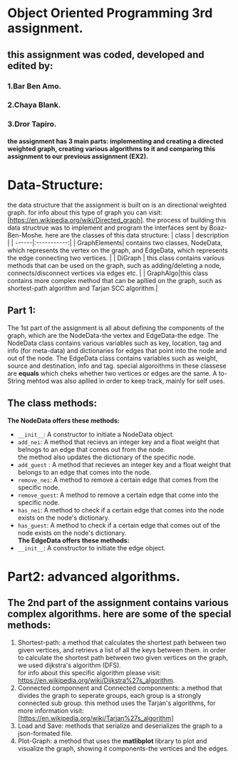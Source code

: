 # **Object Oriented Programming 3rd assignment.**
## this assignment was coded, developed and edited by:
### 1.Bar Ben Amo.
### 2.Chaya Blank.
### 3.Dror Tapiro.
#### the assignment has 3 main parts: implementing and creating a directed weighted graph, creating various algorithms to it and comparing this assignment to  our previous assignment (EX2).

Data-Structure:
=======
the data structure that the assignment is built on is an directional weighted graph.
for info about this type of graph you can visit: [https://en.wikipedia.org/wiki/Directed_graph].
the process of building this data structrue was to implement and program the interfaces sent by Boaz-Ben-Moshe.
here are the classes of this data structure:
| class | description |
| ------|:-----------:|
| GraphElements| contains two classes, NodeData, which represents the vertex on the graph, and EdgeData, which represents the edge connecting two vertices. |
| DiGraph | this class contains various methods that can be used on the graph, such as adding/deleting a node, connects/disconnect vertices via edges etc. |
| GraphAlgo|this class contains more complex method that can be apllied on the graph, such as shortest-path algorithm and Tarjan SCC algorithm.|

Part 1:
-----
The 1st part of the assignment is all about defining the components of the graph, which are the NodeData-the vertex and EdgeData-the edge.
The NodeData class contains various variables such as key, location, tag and info (for meta-data) and dictionaries for edges that point into the node
and out of the node.
The EdgeData class contains variables such as weight, source and destination, info and tag.
special algoroithms in these classese are **equals** which cheks whether two vertices or edges are the same.
A to-String mehtod was also apllied in order to keep track, mainly for self uses. 

The class methods:
------------------
**The NodeData offers these methods:**
* ```__init__```: A constructor to initiate a NodeData object.
* ```add_nei```: A method that recievs an integer key and a float weight that belnogs to an edge that comes out from the node.<br />
the method also updates the dictionary 
of the specific node.<br />
* ```add_guest``` : A method that recieves an integer key and a float weight that belongs to an edge that comes into the node.<br />
* ```remove_nei```: A method to remove a certain edge that comes from the specific node.
* ```remove_guest```: A method to remove a certain edge that come into the specific node.
* ```has_nei```: A method to check if a certain edge that comes into the node exists on the node's dictionary.
* ```has_guest```: A method to check if a certain edge that comes out of the node exists on the node's dictionary.<br />
**The EdgeData offers these methods:**
* ```__init__```: A constructor to initiate the edge object.


Part2: advanced algorithms.
==========================
The 2nd part of the assignment contains various complex algorithms.
here are some of the special methods:
----------------
1. Shortest-path: a method that calculates the shortest path between two given vertices, and retrievs a list of all the keys between them.
in order to calculate the shortest path between two given vertices on the graph, we used dijkstra's algorithm (DFS).<br />
for info about this specific algorithm please visit: https://en.wikipedia.org/wiki/Dijkstra%27s_algorithm.
2. Connected componnent and Connected componnents: a method that divides the graph to seperate groups, each group is a strongly connected sub group.
 this method uses the Tarjan's algorithms, for more information visit: [https://en.wikipedia.org/wiki/Tarjan%27s_algorithm]<br />
3. Load and Save: methods that serialize and deserializes the graph to a json-formated file.<br />
4. Plot-Graph: a method that uses the **matlibplot** library to plot and visualize the graph, showing it components-the vertices and the edges.




